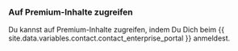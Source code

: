 
### Auf Premium-Inhalte zugreifen

Du kannst auf Premium-Inhalte zugreifen, indem Du Dich beim {{ site.data.variables.contact.contact_enterprise_portal }} anmeldest.
